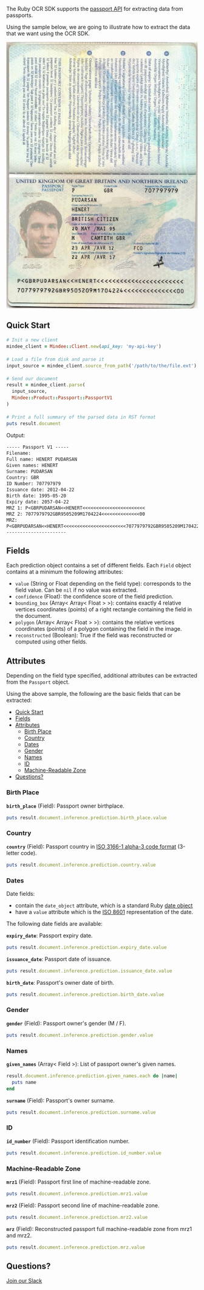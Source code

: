 The Ruby OCR SDK supports the [passport API](https://developers.mindee.com/docs/passport-ocr) for extracting data from passports.

Using the sample below, we are going to illustrate how to extract the data that we want using the  OCR SDK.

![sample passport](https://raw.githubusercontent.com/mindee/client-lib-test-data/main/passport/passport.jpeg)

## Quick Start
```ruby
# Init a new client
mindee_client = Mindee::Client.new(api_key: 'my-api-key')

# Load a file from disk and parse it
input_source = mindee_client.source_from_path('/path/to/the/file.ext')

# Send our document
result = mindee_client.parse(
  input_source,
  Mindee::Product::Passport::PassportV1
)

# Print a full summary of the parsed data in RST format
puts result.document
```

Output:
```
----- Passport V1 -----
Filename:
Full name: HENERT PUDARSAN
Given names: HENERT
Surname: PUDARSAN
Country: GBR
ID Number: 707797979
Issuance date: 2012-04-22
Birth date: 1995-05-20
Expiry date: 2057-04-22
MRZ 1: P<GBRPUDARSAN<<HENERT<<<<<<<<<<<<<<<<<<<<<<<
MRZ 2: 7077979792GBR9505209M1704224<<<<<<<<<<<<<<00
MRZ: P<GBRPUDARSAN<<HENERT<<<<<<<<<<<<<<<<<<<<<<<7077979792GBR9505209M1704224<<<<<<<<<<<<<<00
----------------------
```

## Fields
Each prediction object contains a set of different fields.
Each `Field` object contains at a minimum the following attributes:

* `value` (String or Float depending on the field type): corresponds to the field value. Can be `nil` if no value was extracted.
* `confidence` (Float): the confidence score of the field prediction.
* `bounding_box` (Array< Array< Float > >): contains exactly 4 relative vertices coordinates (points) of a right rectangle containing the field in the document.
* `polygon` (Array< Array< Float > >): contains the relative vertices coordinates (points) of a polygon containing the field in the image.
* `reconstructed` (Boolean): True if the field was reconstructed or computed using other fields.


## Attributes
Depending on the field type specified, additional attributes can be extracted from the `Passport` object.

Using the above sample, the following are the basic fields that can be extracted:

- [Quick Start](#quick-start)
- [Fields](#fields)
- [Attributes](#attributes)
  - [Birth Place](#birth-place)
  - [Country](#country)
  - [Dates](#dates)
  - [Gender](#gender)
  - [Names](#names)
  - [ID](#id)
  - [Machine-Readable Zone](#machine-readable-zone)
- [Questions?](#questions)

### Birth Place

**`birth_place`** (Field): Passport owner birthplace.

```ruby
puts result.document.inference.prediction.birth_place.value
```

### Country
**`country`** (Field): Passport country in [ISO 3166-1 alpha-3 code format](https://en.wikipedia.org/wiki/ISO_3166-1_alpha-3) (3-letter code).

```ruby
puts result.document.inference.prediction.country.value
```

### Dates
Date fields:

* contain the `date_object` attribute, which is a standard Ruby [date object](https://ruby-doc.org/stdlib-2.7.1/libdoc/date/rdoc/Date.html)
* have a `value` attribute which is the [ISO 8601](https://en.wikipedia.org/wiki/ISO_8601) representation of the date.

The following date fields are available:

**`expiry_date`**: Passport expiry date.

```ruby
puts result.document.inference.prediction.expiry_date.value
```

**`issuance_date`**: Passport date of issuance.

```ruby
puts result.document.inference.prediction.issuance_date.value
```

**`birth_date`**: Passport's owner date of birth.

```ruby
puts result.document.inference.prediction.birth_date.value
```

### Gender

**`gender`** (Field): Passport owner's gender (M / F).

```ruby
puts result.document.inference.prediction.gender.value
```

### Names

**`given_names`** (Array< Field >): List of passport owner's given names.

```ruby
result.document.inference.prediction.given_names.each do |name|
  puts name
end
```

**`surname`** (Field): Passport's owner surname.

```ruby
puts result.document.inference.prediction.surname.value
```

### ID

**`id_number`** (Field): Passport identification number.

```ruby
puts result.document.inference.prediction.id_number.value
```

### Machine-Readable Zone

**`mrz1`** (Field): Passport first line of machine-readable zone.

```ruby
puts result.document.inference.prediction.mrz1.value
```

**`mrz2`** (Field): Passport second line of machine-readable zone.

```ruby
puts result.document.inference.prediction.mrz2.value
```

**`mrz`** (Field): Reconstructed passport full machine-readable zone from mrz1 and mrz2.

```ruby
puts result.document.inference.prediction.mrz.value
```

## Questions?
[Join our Slack](https://join.slack.com/t/mindee-community/shared_invite/zt-1jv6nawjq-FDgFcF2T5CmMmRpl9LLptw)
